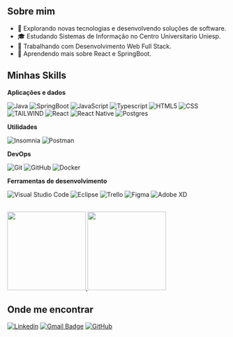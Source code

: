 
## Sobre mim

- 🤔 Explorando novas tecnologias e desenvolvendo soluções de software.
- 🎓 Estudando Sistemas de Informação no Centro Universitario Uniesp.
- 💼 Trabalhando com Desenvolvimento Web Full Stack.
- 🌱 Aprendendo mais sobre React e SpringBoot.

## Minhas Skills

**Aplicações e dados**

![Java](https://img.shields.io/badge/Java-000000?style=for-the-badge&logo=openjdk&logoColor=white)
![SpringBoot](https://img.shields.io/badge/Spring-6DB33F?style=for-the-badge&logo=spring&logoColor=white)
![JavaScript](https://img.shields.io/badge/JavaScript-323330?style=for-the-badge&logo=javascript&logoColor=F7DF1E)
![Typescript](https://img.shields.io/badge/TypeScript-007ACC?style=for-the-badge&logo=typescript&logoColor=white)
![HTML5](https://img.shields.io/badge/HTML5-E34F26?style=for-the-badge&logo=html5&logoColor=white)
![CSS](https://img.shields.io/badge/CSS3-1572B6?style=for-the-badge&logo=css3&logoColor=white)
![TAILWIND](https://img.shields.io/badge/Tailwind_CSS-38B2AC?style=for-the-badge&logo=tailwind-css&logoColor=white)
![React](https://img.shields.io/badge/React-20232A?style=for-the-badge&logo=react&logoColor=61DAFB)
![React Native](https://img.shields.io/badge/React_Native-20232A?style=for-the-badge&logo=react&logoColor=61DAFB)
![Postgres](https://img.shields.io/badge/PostgreSQL-316192?style=for-the-badge&logo=postgresql&logoColor=white)

**Utilidades**

![Insomnia](https://img.shields.io/badge/-Insomnia-333333?style=for-the-badge&logo=insomnia)
![Postman](https://img.shields.io/badge/-Postman-333333?style=for-the-badge&logo=postman)

**DevOps**

![Git](https://img.shields.io/badge/-Git-333333?style=for-the-badge&logo=git)
![GitHub](https://img.shields.io/badge/-GitHub-333333?style=for-the-badge&logo=github)
![Docker](https://img.shields.io/badge/-Docker-333333?style=for-the-badge&logo=docker)


**Ferramentas de desenvolvimento**

![Visual Studio Code](https://img.shields.io/badge/-Visual%20Studio%20Code-333333?style=for-the-badge&logo=visual-studio-code&logoColor=007ACC)
![Eclipse](https://img.shields.io/badge/-Eclipse-333333?style=for-the-badge&logo=eclipse-ide&logoColor=2C2255)
![Trello](https://img.shields.io/badge/-Trello-333333?style=for-the-badge&logo=trello&logoColor=007ACC)
![Figma](https://img.shields.io/badge/-Figma-333333?style=for-the-badge&logo=figma&logoColor=007ACC)
![Adobe XD](https://img.shields.io/badge/-Adobe%20XD-333333?style=for-the-badge&logo=adobe-xd&logoColor=007ACC)

<br/>

<a href="https://github.com/JulioCAC" title="Perfil Julio">
  <img height="180em" src="https://github-readme-stats.vercel.app/api?username=JulioCAC&theme=dracula&show_icons=true" />
</a>
<a href="https://github.com/JulioCAC" title="Perfil Julio">
 <img height="180em" src="https://github-readme-stats.vercel.app/api/top-langs/?username=JulioCAC&layout=compact" />
</a>

## Onde me encontrar

<a href="https://www.linkedin.com/in/julio-cesar-alexandrino-costa-202100269" >![Linkedin](https://img.shields.io/badge/LinkedIn-0077B5?style=for-the-badge&logo=linkedin&logoColor=white)</a>
[![Gmail Badge](https://img.shields.io/badge/Gmail-D14836?style=for-the-badge&logo=gmail&logoColor=white=mailto:juliocac999@gmail.com)](mailto:juliocac999@gmail.com)
[![GitHub](https://img.shields.io/badge/GitHub-100000?style=for-the-badge&logo=github&logoColor=white)](https://github.com/JulioCAC)
